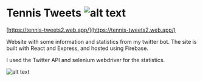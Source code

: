 # Tennis Tweets   ![alt text][1.1]
[1.1]: http://i.imgur.com/tXSoThF.png

[https://tennis-tweets2.web.app/](https://tennis-tweets2.web.app/)

Website with some information and statistics from my twitter bot. The site is built with React and Express, and hosted using Firebase. 

I used the Twitter API and selenium webdriver for the statistics. 

![alt text](http://cliparts.co/cliparts/Lid/jMy/LidjMy5dT.svg)
